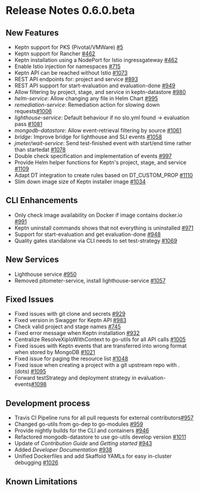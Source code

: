 # Release Notes 0.6.0.beta

## New Features
- Keptn support for PKS (Pivotal/VMWare) [#5](https://github.com/keptn/keptn/issues/5)
- Keptn support for Rancher [#462](https://github.com/keptn/keptn/issues/462)
- Keptn installation using a NodePort for Istio ingressgateway [#462](https://github.com/keptn/keptn/issues/462)
- Enable Istio injection for namespaces [#715](https://github.com/keptn/keptn/issues/715)
- Keptn API can be reached without Istio [#1073](https://github.com/keptn/keptn/issues/1073)
- REST API endpoints for: project and service [#893](https://github.com/keptn/keptn/issues/893)
- REST API support for start-evaluation and evaluation-done [#949](https://github.com/keptn/keptn/issues/949)
- Allow filtering by project, stage, and service in keptn-datastore [#980](https://github.com/keptn/keptn/issues/980)
- *helm-service*: Allow changing any file in Helm Chart [#995](https://github.com/keptn/keptn/issues/995)
- *remediation-service*: Remediation action for slowing down requests[#1006](https://github.com/keptn/keptn/issues/1006)
- *lighthouse-service*: Default behaviour if no slo.yml found -> evaluation pass [#1081](https://github.com/keptn/keptn/issues/1081)
- *mongodb-datastore*: Allow event-retrieval filtering by source [#1061](https://github.com/keptn/keptn/issues/1061)
- *bridge*: Improve bridge for lighthouse and SLI events [#1058](https://github.com/keptn/keptn/issues/1058)
- *jmeter/wait-service*: Send test-finished event with start/end time rather than startedat [#1078](https://github.com/keptn/keptn/issues/1078)
- Double check specification and implementation of events [#997](https://github.com/keptn/keptn/issues/997)
- Provide Helm helper functions for Keptn's project, stage, and service [#1109](https://github.com/keptn/keptn/issues/1109)
- Adapt DT integration to create rules based on DT_CUSTOM_PROP [#1110](https://github.com/keptn/keptn/issues/1110)
- Slim down image size of Keptn installer image [#1034](https://github.com/keptn/keptn/issues/1034)

## CLI Enhancements
- Only check image availability on Docker if image contains docker.io [#991](https://github.com/keptn/keptn/issues/991)
- Keptn uninstall commands shows that not everything is uninstalled [#971](https://github.com/keptn/keptn/issues/971)
- Support for start-evaluation and get evaluation-done [#948](https://github.com/keptn/keptn/issues/948)
- Quality gates standalone via CLI needs to set test-strategy [#1069](https://github.com/keptn/keptn/issues/1069)

## New Services
- Lighthouse service [#950](https://github.com/keptn/keptn/issues/950)
- Removed pitometer-service, install lighthouse-service [#1057](https://github.com/keptn/keptn/issues/1057)

## Fixed Issues
- Fixed issues with git clone and secrets [#929](https://github.com/keptn/keptn/issues/929)
- Fixed version in Swagger for Keptn API [#983](https://github.com/keptn/keptn/issues/983)
- Check valid project and stage names [#745](https://github.com/keptn/keptn/issues/745)
- Fixed error message when Keptn installation [#932](https://github.com/keptn/keptn/issues/932)
- Centralize ResolveXipIoWithContext to go-utils for all API calls [#1005](https://github.com/keptn/keptn/issues/1005)
- Fixed issues with Keptn events that are transferred into wrong format when stored by MongoDB [#1021](https://github.com/keptn/keptn/issues/1021)
- Fixed issue for paging the resource list [#1048](https://github.com/keptn/keptn/issues/1048)
- Fixed issue when creating a project with a git upstream repo with . (dots) [#1095](https://github.com/keptn/keptn/issues/1095)
- Forward testStrategy and deployment strategy in evaluation-events[#1098](https://github.com/keptn/keptn/issues/1098)

## Development process
- Travis CI Pipeline runs for all pull requests for external contributors[#957](https://github.com/keptn/keptn/issues/957)
- Changed go-utils from go-dep to go-modules [#959](https://github.com/keptn/keptn/issues/959)
- Provide nightly builds for the CLI and containers [#946](https://github.com/keptn/keptn/issues/946)
- Refactored mongodb-datastore to use go-utils develop version [#1011](https://github.com/keptn/keptn/issues/1011)
- Update of *Contribution Guide* and *Getting started* [#943](https://github.com/keptn/keptn/issues/943)
- Added *Developer Documentation* [#938](https://github.com/keptn/keptn/issues/938)
- Unified Dockerfiles and add Skaffold YAMLs for easy in-cluster debugging [#1026](https://github.com/keptn/keptn/issues/1026)

## Known Limitations
